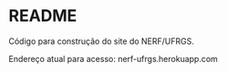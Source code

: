 # README

Código para construção do site do NERF/UFRGS.

Endereço atual para acesso: nerf-ufrgs.herokuapp.com
